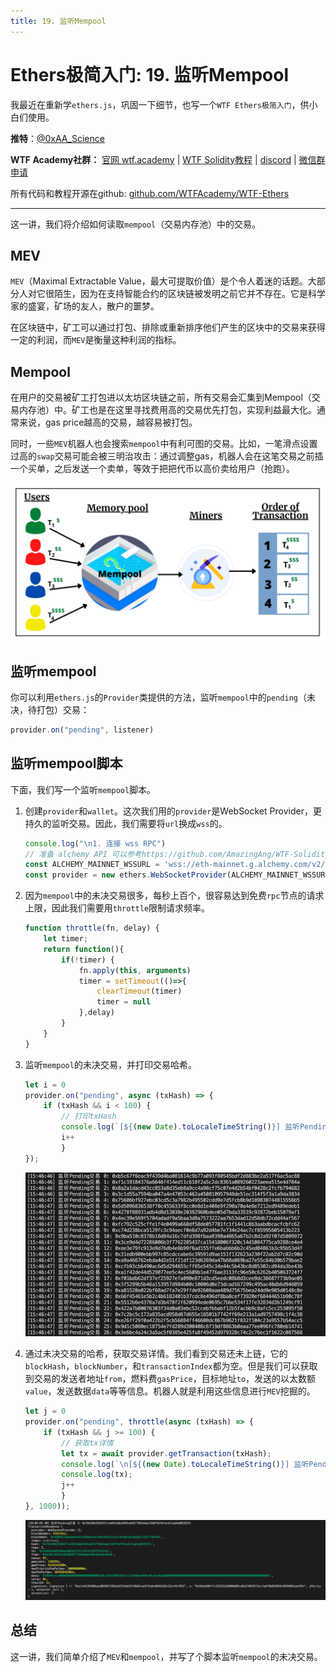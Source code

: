 ```yaml
---
title: 19. 监听Mempool
---
```


# Ethers极简入门: 19. 监听Mempool

我最近在重新学`ethers.js`，巩固一下细节，也写一个`WTF Ethers极简入门`，供小白们使用。

**推特**：[@0xAA_Science](https://twitter.com/0xAA_Science)

**WTF Academy社群：** [官网 wtf.academy](https://wtf.academy) | [WTF Solidity教程](https://github.com/AmazingAng/WTF-Solidity) | [discord](https://discord.gg/5akcruXrsk) | [微信群申请](https://docs.google.com/forms/d/e/1FAIpQLSe4KGT8Sh6sJ7hedQRuIYirOoZK_85miz3dw7vA1-YjodgJ-A/viewform?usp=sf_link)

所有代码和教程开源在github: [github.com/WTFAcademy/WTF-Ethers](https://github.com/WTFAcademy/WTF-Ethers)

-----

这一讲，我们将介绍如何读取`mempool`（交易内存池）中的交易。

## MEV

`MEV`（Maximal Extractable Value，最大可提取价值）是个令人着迷的话题。大部分人对它很陌生，因为在支持智能合约的区块链被发明之前它并不存在。它是科学家的盛宴，矿场的友人，散户的噩梦。

在区块链中，矿工可以通过打包、排除或重新排序他们产生的区块中的交易来获得一定的利润，而`MEV`是衡量这种利润的指标。

## Mempool

在用户的交易被矿工打包进以太坊区块链之前，所有交易会汇集到Mempool（交易内存池）中。矿工也是在这里寻找费用高的交易优先打包，实现利益最大化。通常来说，gas price越高的交易，越容易被打包。

同时，一些`MEV`机器人也会搜索`mempool`中有利可图的交易。比如，一笔滑点设置过高的`swap`交易可能会被三明治攻击：通过调整gas，机器人会在这笔交易之前插一个买单，之后发送一个卖单，等效于把把代币以高价卖给用户（抢跑）。

![Mempool](./img/19-1.png)

## 监听mempool

你可以利用`ethers.js`的`Provider`类提供的方法，监听`mempool`中的`pending`（未决，待打包）交易：

```js
provider.on("pending", listener)
```

## 监听mempool脚本

下面，我们写一个监听`mempool`脚本。

1. 创建`provider`和`wallet`。这次我们用的`provider`是WebSocket Provider，更持久的监听交易。因此，我们需要将`url`换成`wss`的。

    ```js
    console.log("\n1. 连接 wss RPC")
    // 准备 alchemy API 可以参考https://github.com/AmazingAng/WTF-Solidity/blob/main/Topics/Tools/TOOL04_Alchemy/readme.md 
    const ALCHEMY_MAINNET_WSSURL = 'wss://eth-mainnet.g.alchemy.com/v2/oKmOQKbneVkxgHZfibs-iFhIlIAl6HDN';
    const provider = new ethers.WebSocketProvider(ALCHEMY_MAINNET_WSSURL);
    ```

2. 因为`mempool`中的未决交易很多，每秒上百个，很容易达到免费`rpc`节点的请求上限，因此我们需要用`throttle`限制请求频率。

    ```js
    function throttle(fn, delay) {
        let timer;
        return function(){
            if(!timer) {
                fn.apply(this, arguments)
                timer = setTimeout(()=>{
                    clearTimeout(timer)
                    timer = null
                },delay)
            }
        }
    }
    ```

3. 监听`mempool`的未决交易，并打印交易哈希。

    ```js
    let i = 0
    provider.on("pending", async (txHash) => {
        if (txHash && i < 100) {
            // 打印txHash
            console.log(`[${(new Date).toLocaleTimeString()}] 监听Pending交易 ${i}: ${txHash} \r`);
            i++
            }
    });
    ```
    ![获取pending交易哈希](./img/19-2.png)

4. 通过未决交易的哈希，获取交易详情。我们看到交易还未上链，它的`blockHash`，`blockNumber`，和`transactionIndex`都为空。但是我们可以获取到交易的发送者地址`from`，燃料费`gasPrice`，目标地址`to`，发送的以太数额`value`，发送数据`data`等等信息。机器人就是利用这些信息进行`MEV`挖掘的。

    ```js
    let j = 0
    provider.on("pending", throttle(async (txHash) => {
        if (txHash && j >= 100) {
            // 获取tx详情
            let tx = await provider.getTransaction(txHash);
            console.log(`\n[${(new Date).toLocaleTimeString()}] 监听Pending交易 ${j}: ${txHash} \r`);
            console.log(tx);
            j++
            }
    }, 1000));
    ```
    ![获取交易详情](./img/19-3.png)

## 总结

这一讲，我们简单介绍了`MEV`和`mempool`，并写了个脚本监听`mempool`的未决交易。
